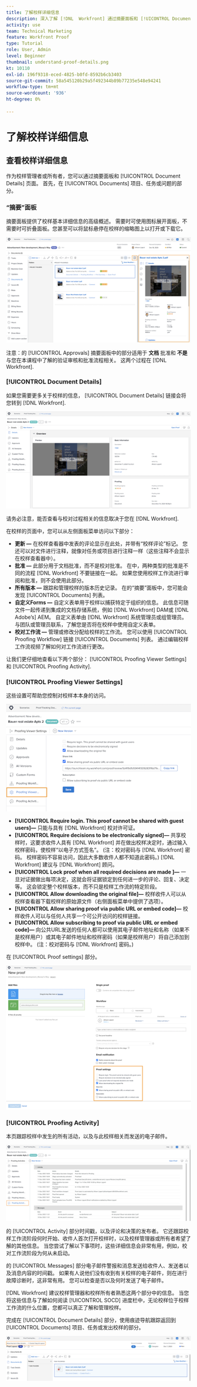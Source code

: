 ```yaml
---
title: 了解校样详细信息
description: 深入了解 [!DNL  Workfront] 通过摘要面板和 [!UICONTROL Document Details] 页面。
activity: use
team: Technical Marketing
feature: Workfront Proof
type: Tutorial
role: User, Admin
level: Beginner
thumbnail: understand-proof-details.png
kt: 10110
exl-id: 196f9318-eced-4825-b0fd-8592b6cb3403
source-git-commit: 58a545120b29a5f492344b89b77235e548e94241
workflow-type: tm+mt
source-wordcount: '936'
ht-degree: 0%

---
```


# 了解校样详细信息

## 查看校样详细信息

作为校样管理者或所有者，您可以通过摘要面板和 [!UICONTROL Document Details] 页面。 首先，在 [!UICONTROL Documents] 项目、任务或问题的部分。

### “摘要”面板

摘要面板提供了校样基本详细信息的高级概述。 需要时可使用图标展开面板，不需要时可折叠面板。您甚至可以将鼠标悬停在校样的缩略图上以打开或下载它。

![图像 [!UICONTROL Documents] 部分，并展开“摘要”面板。 摘要面板图标和摘要面板均高亮显示。](assets/document-summary.png)

注意：的 [!UICONTROL Approvals] 摘要面板中的部分适用于 **文档** 批准和 **不是** 与您在本课程中了解的验证审核和批准流程相关。 这两个过程在 [!DNL Workfront].

### [!UICONTROL Document Details]

如果您需要更多关于校样的信息， [!UICONTROL Document Details] 链接会将您转到 [!DNL Workfront].

![中校样页面的图像 [!DNL  Workfront].](assets/document-details.png)

请务必注意，能否查看与校对过程相关的信息取决于您在 [!DNL Workfront].

在校样的页面中，您可以从左侧面板菜单访问以下部分：

* **更新 —** 在校样查看器中发表的评论显示在此处，并带有“校样评论”标记。 您还可以对文件进行注释，就像对任务或项目进行注释一样（这些注释不会显示在校样查看器中）。
* **批准 —** 此部分用于文档批准，而不是校对批准。 在中，两种类型的批准是不同的流程 [!DNL Workfront] 不要链接在一起。 如果您使用校样工作流进行审阅和批准，则不会使用此部分。
* **所有版本 —** 跟踪和管理校样的版本历史记录。 在的“摘要”面板中，您可能会发现 [!UICONTROL Documents] 列表。
* **自定义Forms —** 自定义表单用于校样以捕获特定于组织的信息。 此信息可随文件一起传递到集成的文档存储系统，例如 [!DNL Workfront] DAM或 [!DNL Adobe’s] AEM。 自定义表单由 [!DNL Workfront] 系统管理员或组管理员。 与团队或管理员联系，了解您是否将在校样中使用自定义表单。
* **校对工作流 —** 管理或修改分配给校样的工作流。 您可以使用 [!UICONTROL Proofing Workflow] 链接 [!UICONTROL Documents] 列表。 通过编辑校样工作流视频了解如何对工作流进行更改。

让我们更仔细地查看以下两个部分： [!UICONTROL Proofing Viewer Settings] 和 [!UICONTROL Proofing Activity].

### [!UICONTROL Proofing Viewer Settings]

这些设置可帮助您控制对校样本本身的访问。

![图像 [!UICONTROL Proofing Viewer Settings] 从校样的页面 [!UICONTROL Proofing Viewer Settings] 选项。](assets/proofing-settings-on-details-page.png)

* **[!UICONTROL Require login. This proof cannot be shared with guest users]—** 只能与具有 [!DNL Workfront] 校对许可证。
* **[!UICONTROL Require decisions to be electronically signed]—** 共享校样时，这要求收件人具有 [!DNL Workfront] 并在做出校样决定时，通过输入校样密码，使校样“以电子方式签名”。 (注：校对密码与 [!DNL Workfront] 密码。 校样密码不容易访问，因此大多数收件人都不知道此密码。) [!DNL Workfront] 建议与 [!DNL Workfront] 顾问。
* **[!UICONTROL Lock proof when all required decisions are made ]—** 一旦对证据做出每项决定，这就会将证据锁定到任何进一步的评论、回复、决定等。 这会锁定整个校样版本，而不只是校样工作流的特定阶段。
* **[!UICONTROL Allow downloading the original file]—** 校样收件人可以从校样查看器下载校样的原始源文件（右侧面板菜单中提供了选项）。
* **[!UICONTROL Allow sharing proof via public URL or embed code]—** 校样收件人可以与任何人共享一个可公开访问的校样链接。
* **[!UICONTROL Allow subscribing to proof via public URL or embed code]—** 向公共URL发送的任何人都可以使用其电子邮件地址和名称（如果不是校样用户）或其电子邮件地址和校样密码（如果是校样用户）将自己添加到校样中。 (注：校对密码与 [!DNL Workfront] 密码。)

在 [!UICONTROL Proof settings] 部分。

![图像 [!UICONTROL Proof settings] 部分。](assets/proof-settings-on-upload-page.png)

### [!UICONTROL Proofing Activity]

本页跟踪校样中发生的所有活动，以及与此校样相关而发送的电子邮件。

![图像 [!UICONTROL Proofing Activity] 校样页面的部分 [!UICONTROL Proofing Activity] 选项。](assets/proofing-activity-in-details.png)

的 [!UICONTROL Activity] 部分时间戳，以及评论和决策的发布者。 它还跟踪校样工作流阶段何时开始、收件人首次打开校样时，以及校样管理器或所有者希望了解的其他信息。 当您尝试了解以下事项时，这些详细信息会非常有用，例如，校对工作流阶段为何从未启动。

的 [!UICONTROL Messages] 部分电子邮件警报和消息发送给收件人、发送者以及消息内容的时间戳。 如果有人说他们没有收到有关校样的电子邮件，则在进行故障诊断时，这非常有用。 您可以检查是否以及何时发送了电子邮件。

[!DNL Workfront] 建议校样管理器和校样所有者熟悉这两个部分中的信息。 当您将这些信息与了解如何阅读 [!UICONTROL SOCD] 进度栏中，无论校样位于校样工作流的什么位置，您都可以真正了解和管理校样。

完成在 [!UICONTROL Document Details] 部分，使用痕迹导航跟踪返回到 [!UICONTROL Documents] 项目、任务或发出校样的部分。

![标头中痕迹导航跟踪的图像。](assets/proof-breadcrumb.png)

<!--
#### Learn more
* [!UICONTROL Document details] overview
* Add a custom form to a document
* Request document approvals
* Summary for documents overview
* View activity on a proof within [!DNL Workfront]
-->
